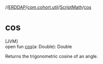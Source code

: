 //[ERDDAP](../../../index.md)/[com.cohort.util](../index.md)/[ScriptMath](index.md)/[cos](cos.md)

# cos

[JVM]\
open fun [cos](cos.md)(a: Double): Double

Returns the trigonometric cosine of an angle.